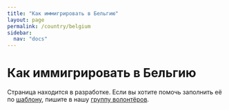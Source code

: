```yaml
---
title: "Как иммигрировать в Бельгию"
layout: page
permalink: /country/belgium
sidebar:
  nav: "docs"
---
```


# Как иммигрировать в Бельгию

Страница находится в разработке. Если вы хотите помочь заполнить её по [шаблону](/template), пишите в нашу [группу волонтёров](https://t.me/+FHi3FnJaoWJkMDAx).
